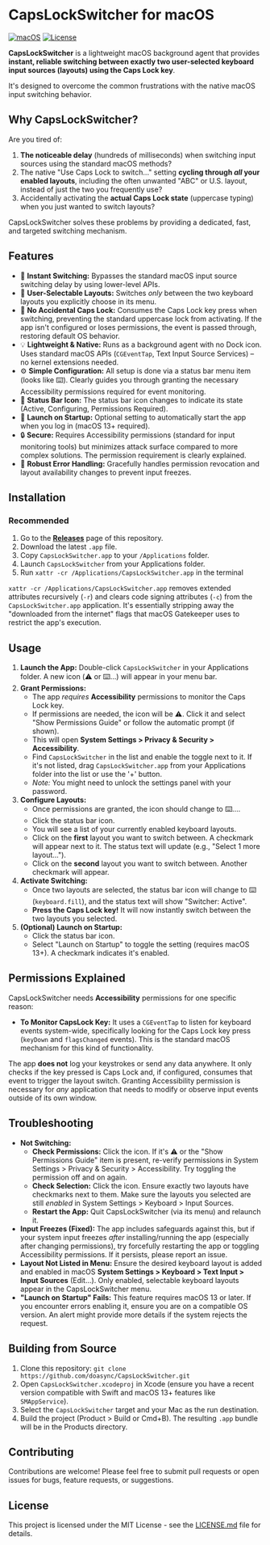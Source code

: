# CapsLockSwitcher for macOS

[![macOS](https://img.shields.io/badge/macOS-13.0+-blue.svg)](https://www.apple.com/macos)
[![License](https://img.shields.io/badge/License-MIT-brightgreen.svg)](LICENSE.md)

**CapsLockSwitcher** is a lightweight macOS background agent that provides **instant, reliable switching between exactly two user-selected keyboard input sources (layouts) using the Caps Lock key**.

It's designed to overcome the common frustrations with the native macOS input switching behavior.

## Why CapsLockSwitcher?

Are you tired of:

1.  **The noticeable delay** (hundreds of milliseconds) when switching input sources using the standard macOS methods?
2.  The native "Use Caps Lock to switch..." setting **cycling through *all* your enabled layouts**, including the often unwanted "ABC" or U.S. layout, instead of just the two you frequently use?
3.  Accidentally activating the **actual Caps Lock state** (uppercase typing) when you just wanted to switch layouts?

CapsLockSwitcher solves these problems by providing a dedicated, fast, and targeted switching mechanism.

## Features

*   🚀 **Instant Switching:** Bypasses the standard macOS input source switching delay by using lower-level APIs.
*   🎯 **User-Selectable Layouts:** Switches *only* between the two keyboard layouts you explicitly choose in its menu.
*   🚫 **No Accidental Caps Lock:** Consumes the Caps Lock key press when switching, preventing the standard uppercase lock from activating. If the app isn't configured or loses permissions, the event is passed through, restoring default OS behavior.
*   💡 **Lightweight & Native:** Runs as a background agent with no Dock icon. Uses standard macOS APIs (`CGEventTap`, Text Input Source Services) – no kernel extensions needed.
*   ⚙️ **Simple Configuration:** All setup is done via a status bar menu item (looks like ⌨️). Clearly guides you through granting the necessary Accessibility permissions required for event monitoring.
*   🚦 **Status Bar Icon:** The status bar icon changes to indicate its state (Active, Configuring, Permissions Required).
*   🚀 **Launch on Startup:** Optional setting to automatically start the app when you log in (macOS 13+ required).
*   🔒 **Secure:** Requires Accessibility permissions (standard for input monitoring tools) but minimizes attack surface compared to more complex solutions. The permission requirement is clearly explained.
*   🐛 **Robust Error Handling:**  Gracefully handles permission revocation and layout availability changes to prevent input freezes.

## Installation

### Recommended

1.  Go to the [**Releases**](https://github.com/doasync/CapsLockSwitcher/releases) page of this repository. 
2.  Download the latest `.app` file.
3.  Copy `CapsLockSwitcher.app` to your `/Applications` folder.
4.  Launch `CapsLockSwitcher` from your Applications folder.
5.  Run `xattr -cr /Applications/CapsLockSwitcher.app` in the terminal

`xattr -cr /Applications/CapsLockSwitcher.app` removes extended attributes recursively (`-r`) and clears code signing attributes (`-c`) from the `CapsLockSwitcher.app` application. It's essentially stripping away the "downloaded from the internet" flags that macOS Gatekeeper uses to restrict the app's execution.

## Usage

1.  **Launch the App:** Double-click `CapsLockSwitcher` in your Applications folder. A new icon (⚠️ or ⌨️...) will appear in your menu bar.
2.  **Grant Permissions:**
    *   The app *requires* **Accessibility** permissions to monitor the Caps Lock key.
    *   If permissions are needed, the icon will be ⚠️. Click it and select "Show Permissions Guide" or follow the automatic prompt (if shown).
    *   This will open **System Settings > Privacy & Security > Accessibility**.
    *   Find `CapsLockSwitcher` in the list and enable the toggle next to it. If it's not listed, drag `CapsLockSwitcher.app` from your Applications folder into the list or use the '+' button.
    *   *Note:* You might need to unlock the settings panel with your password.
3.  **Configure Layouts:**
    *   Once permissions are granted, the icon should change to ⌨️....
    *   Click the status bar icon.
    *   You will see a list of your currently enabled keyboard layouts.
    *   Click on the **first** layout you want to switch between. A checkmark will appear next to it. The status text will update (e.g., "Select 1 more layout...").
    *   Click on the **second** layout you want to switch between. Another checkmark will appear.
4.  **Activate Switching:**
    *   Once two layouts are selected, the status bar icon will change to ⌨️ (`keyboard.fill`), and the status text will show "Switcher: Active".
    *   **Press the Caps Lock key!** It will now instantly switch between the two layouts you selected.
5.  **(Optional) Launch on Startup:**
    *   Click the status bar icon.
    *   Select "Launch on Startup" to toggle the setting (requires macOS 13+). A checkmark indicates it's enabled.

## Permissions Explained

CapsLockSwitcher needs **Accessibility** permissions for one specific reason:

*   **To Monitor CapsLock Key:** It uses a `CGEventTap` to listen for keyboard events system-wide, specifically looking for the Caps Lock key press (`keyDown` and `flagsChanged` events). This is the standard macOS mechanism for this kind of functionality.

The app **does not** log your keystrokes or send any data anywhere. It only checks if the key pressed is Caps Lock and, if configured, consumes that event to trigger the layout switch. Granting Accessibility permission is necessary for *any* application that needs to modify or observe input events outside of its own window.

## Troubleshooting

*   **Not Switching:**
    *   **Check Permissions:** Click the icon. If it's ⚠️ or the "Show Permissions Guide" item is present, re-verify permissions in System Settings > Privacy & Security > Accessibility. Try toggling the permission off and on again.
    *   **Check Selection:** Click the icon. Ensure exactly two layouts have checkmarks next to them. Make sure the layouts you selected are still *enabled* in System Settings > Keyboard > Input Sources.
    *   **Restart the App:** Quit CapsLockSwitcher (via its menu) and relaunch it.
*   **Input Freezes (Fixed):** The app includes safeguards against this, but if your system input freezes *after* installing/running the app (especially after changing permissions), try forcefully restarting the app or toggling Accessibility permissions. If it persists, please report an issue.
*   **Layout Not Listed in Menu:** Ensure the desired keyboard layout is added and enabled in macOS **System Settings > Keyboard > Text Input > Input Sources** (Edit...). Only enabled, selectable keyboard layouts appear in the CapsLockSwitcher menu.
*   **"Launch on Startup" Fails:** This feature requires macOS 13 or later. If you encounter errors enabling it, ensure you are on a compatible OS version. An alert might provide more details if the system rejects the request.

## Building from Source

1.  Clone this repository: `git clone https://github.com/doasync/CapsLockSwitcher.git`
2.  Open `CapsLockSwitcher.xcodeproj` in Xcode (ensure you have a recent version compatible with Swift and macOS 13+ features like `SMAppService`).
3.  Select the `CapsLockSwitcher` target and your Mac as the run destination.
4.  Build the project (Product > Build or Cmd+B). The resulting `.app` bundle will be in the Products directory.

## Contributing

Contributions are welcome! Please feel free to submit pull requests or open issues for bugs, feature requests, or suggestions.

## License

This project is licensed under the MIT License - see the [LICENSE.md](LICENSE.md) file for details.
